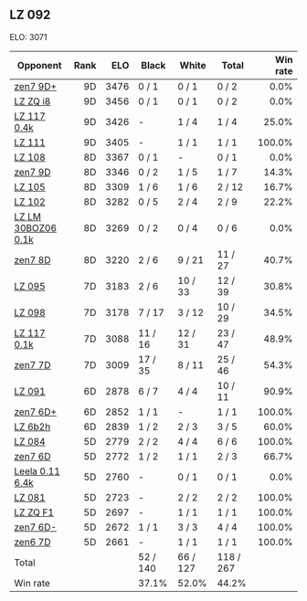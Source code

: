 ## LZ 092 ##

ELO: 3071

Opponent | Rank | ELO | Black | White | Total | Win rate
---------|-----:|----:|-------|-------|-------|-------:
[zen7 9D+](zen7%209D+.md) | 9D | 3476 | 0 / 1 | 0 / 1 | 0 / 2 | 0.0%
[LZ ZQ i8](LZ%20ZQ%20i8.md) | 9D | 3456 | 0 / 1 | 0 / 1 | 0 / 2 | 0.0%
[LZ 117 0.4k](LZ%20117%200.4k.md) | 9D | 3426 | - | 1 / 4 | 1 / 4 | 25.0%
[LZ 111](LZ%20111.md) | 9D | 3405 | - | 1 / 1 | 1 / 1 | 100.0%
[LZ 108](LZ%20108.md) | 8D | 3367 | 0 / 1 | - | 0 / 1 | 0.0%
[zen7 9D](zen7%209D.md) | 8D | 3346 | 0 / 2 | 1 / 5 | 1 / 7 | 14.3%
[LZ 105](LZ%20105.md) | 8D | 3309 | 1 / 6 | 1 / 6 | 2 / 12 | 16.7%
[LZ 102](LZ%20102.md) | 8D | 3282 | 0 / 5 | 2 / 4 | 2 / 9 | 22.2%
[LZ LM 30BOZ06 0.1k](LZ%20LM%2030BOZ06%200.1k.md) | 8D | 3269 | 0 / 2 | 0 / 4 | 0 / 6 | 0.0%
[zen7 8D](zen7%208D.md) | 8D | 3220 | 2 / 6 | 9 / 21 | 11 / 27 | 40.7%
[LZ 095](LZ%20095.md) | 7D | 3183 | 2 / 6 | 10 / 33 | 12 / 39 | 30.8%
[LZ 098](LZ%20098.md) | 7D | 3178 | 7 / 17 | 3 / 12 | 10 / 29 | 34.5%
[LZ 117 0.1k](LZ%20117%200.1k.md) | 7D | 3088 | 11 / 16 | 12 / 31 | 23 / 47 | 48.9%
[zen7 7D](zen7%207D.md) | 7D | 3009 | 17 / 35 | 8 / 11 | 25 / 46 | 54.3%
[LZ 091](LZ%20091.md) | 6D | 2878 | 6 / 7 | 4 / 4 | 10 / 11 | 90.9%
[zen7 6D+](zen7%206D+.md) | 6D | 2852 | 1 / 1 | - | 1 / 1 | 100.0%
[LZ 6b2h](LZ%206b2h.md) | 6D | 2839 | 1 / 2 | 2 / 3 | 3 / 5 | 60.0%
[LZ 084](LZ%20084.md) | 5D | 2779 | 2 / 2 | 4 / 4 | 6 / 6 | 100.0%
[zen7 6D](zen7%206D.md) | 5D | 2772 | 1 / 2 | 1 / 1 | 2 / 3 | 66.7%
[Leela 0.11 6.4k](Leela%200.11%206.4k.md) | 5D | 2760 | - | 0 / 1 | 0 / 1 | 0.0%
[LZ 081](LZ%20081.md) | 5D | 2723 | - | 2 / 2 | 2 / 2 | 100.0%
[LZ ZQ F1](LZ%20ZQ%20F1.md) | 5D | 2697 | - | 1 / 1 | 1 / 1 | 100.0%
[zen7 6D-](zen7%206D-.md) | 5D | 2672 | 1 / 1 | 3 / 3 | 4 / 4 | 100.0%
[zen6 7D](zen6%207D.md) | 5D | 2661 | - | 1 / 1 | 1 / 1 | 100.0%
Total | | | 52 / 140 | 66 / 127 | 118 / 267 | 
Win rate| | | 37.1% | 52.0% | 44.2% | 

